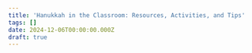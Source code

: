```yaml
---
title: 'Hanukkah in the Classroom: Resources, Activities, and Tips'
tags: []
date: 2024-12-06T00:00:00.000Z
draft: true
---
```


